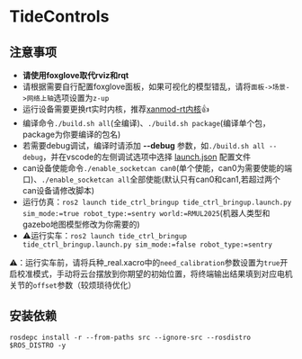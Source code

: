 # TideControls

## 注意事项

* **请使用foxglove取代rviz和rqt**
* 请根据需要自行配置foxglove面板，如果可视化的模型错乱，请将```面板->场景->网络上轴```选项设置为```z-up```
* 运行设备需要更换rt实时内核，推荐[xanmod-rt内核](https://xanmod.org/)👍
* 编译命令```./build.sh all```(全编译)、```./build.sh package```(编译单个包，package为你要编译的包名)
* 若需要debug调试，编译时请添加 **--debug** 参数，如```./build.sh all --debug```，并在vscode的左侧调试选项中选择 [launch.json](.vscode/launch.json) 配置文件
* can设备使能命令```./enable_socketcan can0```(单个使能，can0为需要使能的端口)、```./enable_socketcan all```全部使能(默认只有can0和can1,若超过两个can设备请修改脚本)
*  运行仿真：```ros2 launch tide_ctrl_bringup tide_ctrl_bringup.launch.py sim_mode:=true robot_type:=sentry world:=RMUL2025```(机器人类型和gazebo地图模型修改为你需要的)
*  ⚠️运行实车：```ros2 launch tide_ctrl_bringup tide_ctrl_bringup.launch.py sim_mode:=false robot_type:=sentry```

⚠️：运行实车前，请将兵种_real.xacro中的```need_calibration```参数设置为```true```开启校准模式，手动将云台摆放到你期望的初始位置，将终端输出结果填到对应电机关节的```offset```参数（较烦琐待优化）


## 安装依赖
```
rosdepc install -r --from-paths src --ignore-src --rosdistro $ROS_DISTRO -y
```
